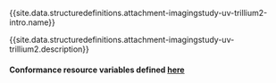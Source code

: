 {{site.data.structuredefinitions.attachment-imagingstudy-uv-trillium2-intro.name}}

{{site.data.structuredefinitions.attachment-imagingstudy-uv-trillium2.description}}

#### Conformance resource variables defined [here](http://wiki.hl7.org/index.php?title=IG_Publisher_Documentation#Jekyll)
